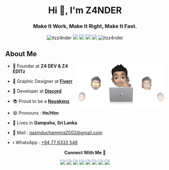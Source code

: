 <h1 align="center">Hi 👋, I'm Z4NDER</h1>
<h3 align="center">Make It Work, Make It Right, Make It Fast.</h3>

<p align="center"> 
  <img src="https://komarev.com/ghpvc/?username=itzz4nder&label=Profile%20views&color=0e75b6&style=flat" alt="itzz4nder" />
  <img src="https://img.shields.io/badge/Age-22-yellow" />
  <img src="https://img.shields.io/badge/Focus-Machine%20Learning-red" />
  <img src="https://img.shields.io/badge/Lives-Sri%20Lanka-success" />
  <img src="https://img.shields.io/badge/Languages-English%20%26%20Sinhala-purple" />
  <img src="https://img.shields.io/github/followers/itzz4nder?label=Followers" alt="itzz4nder" />
</p>

<h2> About Me </h2>

<img width="55%" align="right" alt="Github" src="https://raw.githubusercontent.com/KevinPatel04/KevinPatel04/master/cover-thompson.png" />

- 👑 Founder at **Z4 DEV & Z4 EDITz**
  
- 💚 Graphic Designer at [**Fiverr**](https://www.ebuildersecurity.com/) 
  
- 💜 Developer at [**Discord**](https://discord.com/) 
  
- 📚 Proud to be a [**Nayakenz**](https://www.bcg.lk/)
  
- 😄 Pronouns : **He/Him**
  
- 🏡 Lives in **Gampaha, Sri Lanka**
  
- 📧 Mail : pasinduchanmira2002@gmail.com
  
- 📞 WhatsApp : [+94 77 6333 548](https://wa.me/message/R52ZDBKLUBS7L1)

<p align="center"> 
  <b> Connect With Me 🤙 </b>
</p>

<div align="center">

  [<img height="29" src = "https://img.shields.io/badge/linkedin-000000.svg?&style=for-the-badge&logo=linkedin&logoColor=white" />][LinkedIn]
  [<img height="29" src = "https://img.shields.io/badge/Youtube-000000.svg?&style=for-the-badge&logo=Youtube&logoColor=white">][Youtube]
  [<img height="29" src = "https://img.shields.io/badge/Facebook-000000.svg?&style=for-the-badge&logo=facebook&logoColor=white">][Facebook]
  [<img height="29" src = "https://img.shields.io/badge/Whatsapp-000000.svg?&style=for-the-badge&logo=WhatsApp&logoColor=white">][WhatsApp]
  [<img height="29" src = "https://img.shields.io/badge/twitter-000000.svg?&style=for-the-badge&logo=twitter&logoColor=white">][Twitter]
  [<img height="29" src = "https://img.shields.io/badge/instragram-000000.svg?&style=for-the-badge&logo=instagram&logoColor=white">][Instragram]
  [<img height="29" src = "https://img.shields.io/badge/reddit-000000.svg?&style=for-the-badge&logo=reddit&logoColor=white">][Reddit]
  [<img height="29" src = "https://img.shields.io/badge/DEV%20Community-000000.svg?&style=for-the-badge&logo=dev&logoColor=white">][Dev_Community]

</div>

[linkedin]: https://www.linkedin.com/in/pasindu-kumarasinghe

[Facebook]: https://www.facebook.com/pasinduxbro.official

[WhatsApp]: https://wa.me/message/R52ZDBKLUBS7L1

[Twitter]: https://x.com/ITzZ4NDER

[Youtube]: https://www.youtube.com/@ITzZ4NDER

[Instragram]: https://www.instagram.com/___.pasinduxbro/

[Reddit]: https://www.reddit.com/user/pasinduxbro/

[Dev_Community]: https://dev.to/itzz4nder


